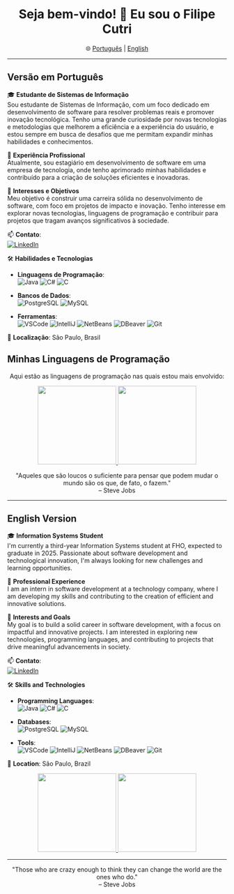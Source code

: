 <h1 align="center">Seja bem-vindo! 👋 Eu sou o Filipe Cutri</h1>

<p align="center">
🌐 <a href="#versão-em-português">Português</a> | <a href="#english-version">English</a>
</p>

---

## Versão em Português

🎓 **Estudante de Sistemas de Informação**  
Sou estudante de Sistemas de Informação, com um foco dedicado em desenvolvimento de software para resolver problemas reais e promover inovação tecnológica. Tenho uma grande curiosidade por novas tecnologias e metodologias que melhorem a eficiência e a experiência do usuário, e estou sempre em busca de desafios que me permitam expandir minhas habilidades e conhecimentos.

💼 **Experiência Profissional**  
Atualmente, sou estagiário em desenvolvimento de software em uma empresa de tecnologia, onde tenho aprimorado minhas habilidades e contribuído para a criação de soluções eficientes e inovadoras.

🚀 **Interesses e Objetivos**  
Meu objetivo é construir uma carreira sólida no desenvolvimento de software, com foco em projetos de impacto e inovação. Tenho interesse em explorar novas tecnologias, linguagens de programação e contribuir para projetos que tragam avanços significativos à sociedade.

📫 **Contato**:  
[![LinkedIn](https://img.shields.io/badge/-LinkedIn-blue?style=flat-square&logo=linkedin)](https://www.linkedin.com/in/filipe-alberto-cutri-5a23a923b/)

🛠️ **Habilidades e Tecnologias**  
- **Linguagens de Programação**:  
  ![Java](https://img.shields.io/badge/-Java-orange?style=flat-square&logo=java) 
  ![C#](https://img.shields.io/badge/-C%23-blue?style=flat-square&logo=c-sharp) 
  ![C](https://img.shields.io/badge/-C-green?style=flat-square&logo=c) 

- **Bancos de Dados**:  
  ![PostgreSQL](https://img.shields.io/badge/-PostgreSQL-blue?style=flat-square&logo=postgresql) 
  ![MySQL](https://img.shields.io/badge/-MySQL-lightblue?style=flat-square&logo=mysql)

- **Ferramentas**:  
  ![VSCode](https://img.shields.io/badge/-VSCode-blue?style=flat-square&logo=visual-studio-code) 
  ![IntelliJ](https://img.shields.io/badge/-IntelliJ%20IDEA-purple?style=flat-square&logo=intellij-idea) 
  ![NetBeans](https://img.shields.io/badge/-NetBeans-lightgrey?style=flat-square&logo=apache-netbeans-ide) 
  ![DBeaver](https://img.shields.io/badge/-DBeaver-blue?style=flat-square&logo=dbeaver) 
  ![Git](https://img.shields.io/badge/-Git-orange?style=flat-square&logo=git)

📍 **Localização**: São Paulo, Brasil

## Minhas Linguagens de Programação

<p align="center">Aqui estão as linguagens de programação nas quais estou mais envolvido:</p>

<div align="center">
    <a href="https://github.com/Filipe-Cutri">
        <img loading="lazy" height="180em" src="https://github-readme-stats.vercel.app/api/top-langs/?username=Filipe-Cutri&layout=compact&langs_count=7&exclude_repo=repo_name_1,repo_name_2&theme=dracula"/>
        <img loading="lazy" height="180em" src="https://github-readme-stats.vercel.app/api?username=Filipe-Cutri&show_icons=true&theme=dracula&include_all_commits=true&count_private=true"/>
    </a>
</div>

<p></p>

<p align="center"> 
  "Aqueles que são loucos o suficiente para pensar que podem mudar o mundo são os que, de fato, o fazem."  
  <br> – Steve Jobs
</p>


---

## English Version

🎓 **Information Systems Student**  
I'm currently a third-year Information Systems student at FHO, expected to graduate in 2025. Passionate about software development and technological innovation, I'm always looking for new challenges and learning opportunities.

💼 **Professional Experience**  
I am an intern in software development at a technology company, where I am developing my skills and contributing to the creation of efficient and innovative solutions.

🚀 **Interests and Goals**  
My goal is to build a solid career in software development, with a focus on impactful and innovative projects. I am interested in exploring new technologies, programming languages, and contributing to projects that drive meaningful advancements in society.

📫 **Contato**:  
[![LinkedIn](https://img.shields.io/badge/-LinkedIn-blue?style=flat-square&logo=linkedin)](https://www.linkedin.com/in/filipe-alberto-cutri-5a23a923b/)

🛠️ **Skills and Technologies**  
- **Programming Languages**:  
  ![Java](https://img.shields.io/badge/-Java-orange?style=flat-square&logo=java) 
  ![C#](https://img.shields.io/badge/-C%23-blue?style=flat-square&logo=c-sharp) 
  ![C](https://img.shields.io/badge/-C-green?style=flat-square&logo=c)
  
- **Databases**:  
  ![PostgreSQL](https://img.shields.io/badge/-PostgreSQL-blue?style=flat-square&logo=postgresql) 
  ![MySQL](https://img.shields.io/badge/-MySQL-lightblue?style=flat-square&logo=mysql)

- **Tools**:  
  ![VSCode](https://img.shields.io/badge/-VSCode-blue?style=flat-square&logo=visual-studio-code) 
  ![IntelliJ](https://img.shields.io/badge/-IntelliJ%20IDEA-purple?style=flat-square&logo=intellij-idea) 
  ![NetBeans](https://img.shields.io/badge/-NetBeans-lightgrey?style=flat-square&logo=apache-netbeans-ide) 
  ![DBeaver](https://img.shields.io/badge/-DBeaver-blue?style=flat-square&logo=dbeaver) 
  ![Git](https://img.shields.io/badge/-Git-orange?style=flat-square&logo=git)

📍 **Location**: São Paulo, Brazil

<div align="center">
    <a href="https://github.com/Filipe-Cutri">
        <img loading="lazy" height="180em" src="https://github-readme-stats.vercel.app/api/top-langs/?username=Filipe-Cutri&layout=compact&langs_count=7&exclude_repo=repo_name_1,repo_name_2&theme=dracula"/>
        <img loading="lazy" height="180em" src="https://github-readme-stats.vercel.app/api?username=Filipe-Cutri&show_icons=true&theme=dracula&include_all_commits=true&count_private=true"/>
    </a>
</div>

<p></p>

---

<p align="center"> 
  "Those who are crazy enough to think they can change the world are the ones who do."  
  <br> – Steve Jobs
</p>
